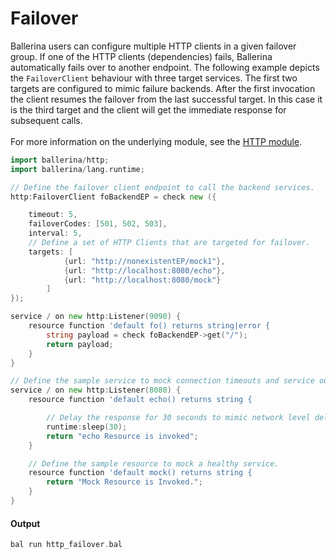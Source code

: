 # Failover

 Ballerina users can configure multiple HTTP clients in a given failover group. 
 If one of the HTTP clients (dependencies) fails, Ballerina automatically fails over to another endpoint.
 The following example depicts the `FailoverClient` behaviour with three target services. The first two targets
 are configured to mimic failure backends.
 After the first invocation the client resumes the failover from the last successful target. In this case it is
 the third target and the client will get the immediate response for subsequent calls.<br/><br/>
 For more information on the underlying module, 
 see the [HTTP module](https:docs.central.ballerina.io/ballerina/http/latest/).

```go
import ballerina/http;
import ballerina/lang.runtime;

// Define the failover client endpoint to call the backend services.
http:FailoverClient foBackendEP = check new ({

    timeout: 5,
    failoverCodes: [501, 502, 503],
    interval: 5,
    // Define a set of HTTP Clients that are targeted for failover.
    targets: [
            {url: "http://nonexistentEP/mock1"},
            {url: "http://localhost:8080/echo"},
            {url: "http://localhost:8080/mock"}
        ]
});

service / on new http:Listener(9090) {
    resource function 'default fo() returns string|error {
        string payload = check foBackendEP->get("/");
        return payload;
    }
}

// Define the sample service to mock connection timeouts and service outages.
service / on new http:Listener(8080) {
    resource function 'default echo() returns string {

        // Delay the response for 30 seconds to mimic network level delays.
        runtime:sleep(30);
        return "echo Resource is invoked";
    }

    // Define the sample resource to mock a healthy service.
    resource function 'default mock() returns string {
        return "Mock Resource is Invoked.";
    }
}
```

#### Output

```go
bal run http_failover.bal
```